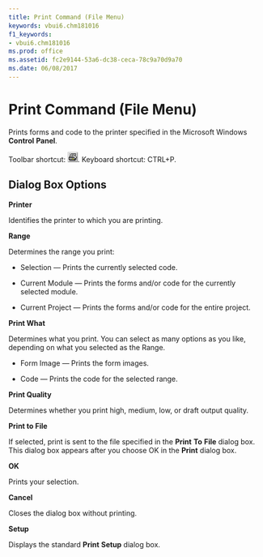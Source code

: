 ```yaml
---
title: Print Command (File Menu)
keywords: vbui6.chm181016
f1_keywords:
- vbui6.chm181016
ms.prod: office
ms.assetid: fc2e9144-53a6-dc38-ceca-78c9a70d9a70
ms.date: 06/08/2017
---
```



# Print Command (File Menu)

Prints forms and code to the printer specified in the Microsoft Windows  **Control** **Panel**.

Toolbar shortcut: 
![Toolbar button](../../../images/tbr_prnt_ZA01201725.gif). Keyboard shortcut: CTRL+P.

## Dialog Box Options

 **Printer**

Identifies the printer to which you are printing.

 **Range**

Determines the range you print:




- Selection — Prints the currently selected code.
    
- Current Module — Prints the forms and/or code for the currently selected module.
    
- Current Project — Prints the forms and/or code for the entire project.
    


 **Print What**

Determines what you print. You can select as many options as you like, depending on what you selected as the Range.




- Form Image — Prints the form images.
    
- Code — Prints the code for the selected range.
    


 **Print Quality**

Determines whether you print high, medium, low, or draft output quality.

 **Print to File**

If selected, print is sent to the file specified in the  **Print** **To** **File** dialog box. This dialog box appears after you choose OK in the **Print** dialog box.

 **OK**

Prints your selection.

 **Cancel**

Closes the dialog box without printing.

 **Setup**

Displays the standard  **Print** **Setup** dialog box.


